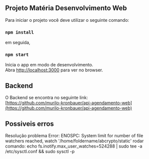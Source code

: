 ## Projeto Matéria **Desenvolvimento Web**

Para iniciar o projeto você deve utilizar o seguinte comando:

### `npm install`
em seguida,
### `npm start`

Inicia o app em modo de desenvolvimento.<br>
Abra [http://localhost:3000](http://localhost:3000) para ver no browser.

## Backend

O Backend se encontra  no seguinte link:<br>
[https://github.com/murilo-kronbauer/api-agendamento-web](https://github.com/murilo-kronbauer/api-agendamento-web)

## Possiveis erros
Resolução problema Error: ENOSPC: System limit for number of file watchers reached, watch '/home/foldername/abcrypto/static' 
rodar comando: echo fs.inotify.max_user_watches=524288 | sudo tee -a /etc/sysctl.conf && sudo sysctl -p